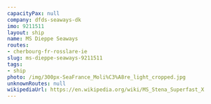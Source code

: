 ```yaml
---
capacityPax: null
company: dfds-seaways-dk
imo: 9211511
layout: ship
name: MS Dieppe Seaways
routes:
- cherbourg-fr-rosslare-ie
slug: ms-dieppe-seaways-9211511
tags:
- ship
photo: /img/300px-SeaFrance_Moli%C3%A8re_light_cropped.jpg
unknownRoutes: null
wikipediaUrl: https://en.wikipedia.org/wiki/MS_Stena_Superfast_X
---
```

